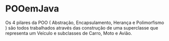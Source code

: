 # POOemJava
Os 4 pilares da POO ( Abstração, Encapsulamento, Herança e Polimorfismo ) são todos trabalhados através das construção de uma superclasse que representa um Veículo e subclasses de Carro, Moto e Avião.
